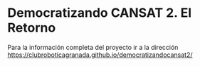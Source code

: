 # Democratizando CANSAT 2. El Retorno

Para la información completa del proyecto ir a la dirección https://clubroboticagranada.github.io/democratizandocansat2/